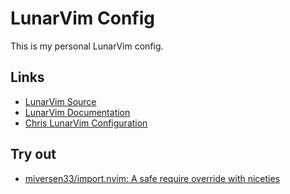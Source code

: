 # LunarVim Config

This is my personal LunarVim config.

## Links

- [LunarVim Source](https://github.dev/LunarVim/LunarVim/blob/master)
- [LunarVim Documentation](https://www.lunarvim.org/docs/installation)
- [Chris LunarVim Configuration](https://github.dev/ChristianChiarulli/lvim/blob/master)

## Try out

- [miversen33/import.nvim: A safe require override with niceties](https://github.com/miversen33/import.nvim#importreload)
